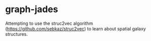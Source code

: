 # graph-jades
Attempting to use the struc2vec algorithm (https://github.com/sebkaz/struc2vec) to learn about spatial galaxy structures.
